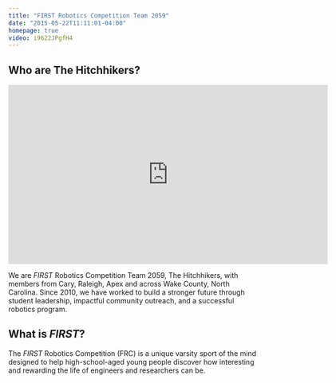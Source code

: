 ```yaml
---
title: "FIRST Robotics Competition Team 2059"
date: "2015-05-22T11:11:01-04:00"
homepage: true
video: i9622JPgfH4
---
```

Who are The Hitchhikers?
------------------------

<div class="video">
<iframe src="https://www.youtube.com/embed/i9622JPgfH4?wmode=opaque&amp;modestbranding=1&amp;rel=0&amp;showinfo=0&amp;autohide=1" height="360" width="640" allowfullscreen="" frameborder="0">
</iframe>
</div>

We are *FIRST* Robotics Competition Team 2059, The Hitchhikers, with members
from Cary, Raleigh, Apex and across Wake County, North Carolina. Since 2010, we
have worked to build a stronger future through student leadership, impactful
community outreach, and a successful robotics program.

What is *FIRST*?
----------------

The *FIRST*  Robotics Competition (FRC) is a unique varsity sport of the mind
designed to help high-school-aged young people discover how interesting and
rewarding the life of engineers and researchers can be.
